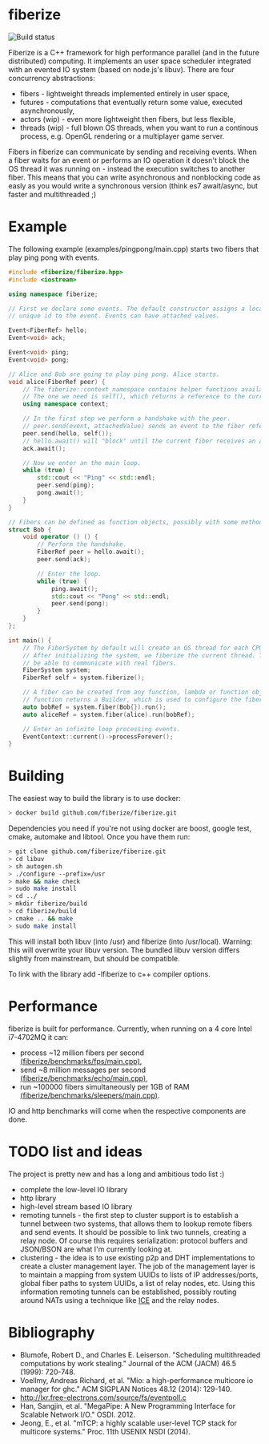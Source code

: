 fiberize 
========

![Build status](https://travis-ci.org/fiberize/fiberize.svg?branch=master)

Fiberize is a C++ framework for high performance parallel (and in the future distributed) computing. It implements an user space scheduler integrated with an evented IO system (based on node.js's libuv). There are four concurrency abstractions:
* fibers - lightweight threads implemented entirely in user space,
* futures - computations that eventually return some value, executed asynchronously,
* actors (wip) - even more lightweight then fibers, but less flexible,
* threads (wip) - full blown OS threads, when you want to run a continous process, e.g. OpenGL rendering or a multiplayer game server.

Fibers in fiberize can communicate by sending and receiving events. When a fiber waits for an event or performs an IO operation it doesn't block the OS thread it was running on - instead the execution switches to another fiber. This means that you can write asynchronous and nonblocking code as easly as you would write a synchronous version (think es7 await/async, but faster and multithreaded ;)

Example
=======

The following example (examples/pingpong/main.cpp) starts two fibers that play ping pong with events.

``` C++
#include <fiberize/fiberize.hpp>
#include <iostream>

using namespace fiberize;

// First we declare some events. The default constructor assigns a locally
// unique id to the event. Events can have attached values.

Event<FiberRef> hello;
Event<void> ack;

Event<void> ping;
Event<void> pong;

// Alice and Bob are going to play ping pong. Alice starts.
void alice(FiberRef peer) {
    // The fiberize::context namespace contains helper functions available in fibers.
    // The one we need is self(), which returns a reference to the currently running fiber.
    using namespace context;

    // In the first step we perform a handshake with the peer.
    // peer.send(event, attachedValue) sends an event to the fiber referenced by "peer"
    peer.send(hello, self());
    // hello.await() will "block" until the current fiber receives an ack message
    ack.await();

    // Now we enter an the main loop.
    while (true) {
        std::cout << "Ping" << std::endl;
        peer.send(ping);
        pong.await();
    }
}

// Fibers can be defined as function objects, possibly with some methods and state.
struct Bob {
    void operator () () {
        // Perform the handshake.
        FiberRef peer = hello.await();
        peer.send(ack);

        // Enter the loop.
        while (true) {
            ping.await();
            std::cout << "Pong" << std::endl;
            peer.send(pong);
        }
    }
};

int main() {
    // The FiberSystem by default will create an OS thread for each CPU core we have.
    // After initializing the system, we fiberize the current thread. This means it will
    // be able to communicate with real fibers.
    FiberSystem system;
    FiberRef self = system.fiberize();

    // A fiber can be created from any function, lambda or function object. The fiber(...)
    // function returns a Builder, which is used to configure the fiber and start it.
    auto bobRef = system.fiber(Bob{}).run();
    auto aliceRef = system.fiber(alice).run(bobRef);

    // Enter an infinite loop processing events.
    EventContext::current()->processForever();
}
```

Building
========

The easiest way to build the library is to use docker:
```bash
> docker build github.com/fiberize/fiberize.git
```

Dependencies you need if you're not using docker are boost, google test, cmake, automake and libtool. Once you have them run:
```bash
> git clone github.com/fiberize/fiberize.git
> cd libuv 
> sh autogen.sh
> ./configure --prefix=/usr
> make && make check
> sudo make install
> cd ../
> mkdir fiberize/build
> cd fiberize/build
> cmake .. && make
> sudo make install
```
This will install both libuv (into /usr) and fiberize (into /usr/local). Warning: this will overwrite your libuv version. The bundled libuv version differs slightly from mainstream, but should be compatible.

To link with the library add -lfiberize to c++ compiler options.

Performance
===========

fiberize is built for performance. Currently, when running on a 4 core Intel i7-4702MQ it can:
* process ~12 million fibers per second [(fiberize/benchmarks/fps/main.cpp)](fiberize/benchmarks/fps/main.cpp),
* send ~8 million messages per second [(fiberize/benchmarks/echo/main.cpp)](fiberize/benchmarks/echo/main.cpp),
* run ~100000 fibers simultaneously per 1GB of RAM [(fiberize/benchmarks/sleepers/main.cpp)](fiberize/benchmarks/sleepers/main.cpp).

IO and http benchmarks will come when the respective components are done.

TODO list and ideas
=========

The project is pretty new and has a long and ambitious todo list :)

* complete the low-level IO library
* http library
* high-level stream based IO library
* remoting tunnels - the first step to cluster support is to establish a tunnel between two systems, that allows them to lookup remote fibers and send events. It should be possible to link two tunnels, creating a relay node. Of course this requires serialization: protocol buffers and JSON/BSON are what I'm currently looking at.
* clustering - the idea is to use existing p2p and DHT implementations to create a cluster management layer. The job of the management layer is to maintain a mapping from system UUIDs to lists of IP addresses/ports, global fiber paths to system UUIDs, a list of relay nodes, etc. Using this information remoting tunnels can be established, possibly routing around NATs using a technique like [ICE](https://tools.ietf.org/html/rfc5245) and the relay nodes.

Bibliography
==========

* Blumofe, Robert D., and Charles E. Leiserson. "Scheduling multithreaded computations by work stealing." Journal of the ACM (JACM) 46.5 (1999): 720-748.
* Voellmy, Andreas Richard, et al. "Mio: a high-performance multicore io manager for ghc." ACM SIGPLAN Notices 48.12 (2014): 129-140.
* http://lxr.free-electrons.com/source/fs/eventpoll.c
* Han, Sangjin, et al. "MegaPipe: A New Programming Interface for Scalable Network I/O." OSDI. 2012.
* Jeong, E., et al. "mTCP: a highly scalable user-level TCP stack for multicore systems." Proc. 11th USENIX NSDI (2014).
